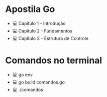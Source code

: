 # Apostila Go
- :computer: Capitulo 1 - Introdução
- :computer: Capitulo 2 - Fundamentos
- :computer: Capitulo 3 - Estrutura de Controle
# Comandos no terminal
- :computer: go env
- :computer: go build comandos.go
- :computer: ./comandos